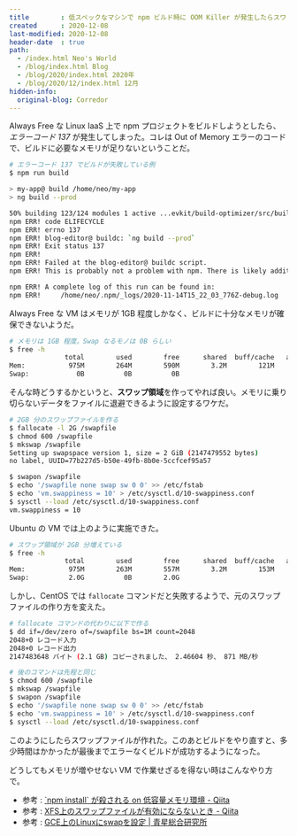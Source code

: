 ```yaml
---
title        : 低スペックなマシンで npm ビルド時に OOM Killer が発生したらスワップファイルを設定する
created      : 2020-12-08
last-modified: 2020-12-08
header-date  : true
path:
  - /index.html Neo's World
  - /blog/index.html Blog
  - /blog/2020/index.html 2020年
  - /blog/2020/12/index.html 12月
hidden-info:
  original-blog: Corredor
---
```


Always Free な Linux IaaS 上で npm プロジェクトをビルドしようとしたら、*エラーコード 137* が発生してしまった。コレは Out of Memory エラーのコードで、ビルドに必要なメモリが足りないということだ。

```bash
# エラーコード 137 でビルドが失敗している例
$ npm run build

> my-app@ build /home/neo/my-app
> ng build --prod

50% building 123/124 modules 1 active ...evkit/build-optimizer/src/build-optimizer/webpack-loader.js??ref--7-0!/home/neo/my-app/node_modules/rxjs/_esm2015/internal/operators/withLatestFrom.jsKilled
npm ERR! code ELIFECYCLE
npm ERR! errno 137
npm ERR! blog-editor@ buildc: `ng build --prod`
npm ERR! Exit status 137
npm ERR!
npm ERR! Failed at the blog-editor@ buildc script.
npm ERR! This is probably not a problem with npm. There is likely additional logging output above.

npm ERR! A complete log of this run can be found in:
npm ERR!     /home/neo/.npm/_logs/2020-11-14T15_22_03_776Z-debug.log
```

Always Free な VM はメモリが 1GB 程度しかなく、ビルドに十分なメモリが確保できないようだ。

```bash
# メモリは 1GB 程度。Swap なるモノは 0B らしい
$ free -h
              total        used        free      shared  buff/cache   available
Mem:           975M        264M        590M        3.2M        121M        578M
Swap:            0B          0B          0B
```

そんな時どうするかというと、**スワップ領域**を作ってやれば良い。メモリに乗り切らないデータをファイルに退避できるように設定するワケだ。

```bash
# 2GB 分のスワップファイルを作る
$ fallocate -l 2G /swapfile
$ chmod 600 /swapfile
$ mkswap /swapfile
Setting up swapspace version 1, size = 2 GiB (2147479552 bytes)
no label, UUID=77b227d5-b50e-49fb-8b0e-5ccfcef95a57

$ swapon /swapfile
$ echo '/swapfile none swap sw 0 0' >> /etc/fstab
$ echo 'vm.swappiness = 10' > /etc/sysctl.d/10-swappiness.conf
$ sysctl --load /etc/sysctl.d/10-swappiness.conf
vm.swappiness = 10
```

Ubuntu の VM では上のように実施できた。

```bash
# スワップ領域が 2GB 分増えている
$ free -h
              total        used        free      shared  buff/cache   available
Mem:           975M        263M        557M        3.2M        153M        566M
Swap:          2.0G          0B        2.0G
```

しかし、CentOS では `fallocate` コマンドだと失敗するようで、元のスワップファイルの作り方を変えた。

```bash
# fallocate コマンドの代わりに以下で作る
$ dd if=/dev/zero of=/swapfile bs=1M count=2048
2048+0 レコード入力
2048+0 レコード出力
2147483648 バイト (2.1 GB) コピーされました、 2.46604 秒、 871 MB/秒

# 後のコマンドは先程と同じ
$ chmod 600 /swapfile
$ mkswap /swapfile
$ swapon /swapfile
$ echo '/swapfile none swap sw 0 0' >> /etc/fstab
$ echo 'vm.swappiness = 10' > /etc/sysctl.d/10-swappiness.conf
$ sysctl --load /etc/sysctl.d/10-swappiness.conf
```

このようにしたらスワップファイルが作れた。このあとビルドをやり直すと、多少時間はかかったが最後までエラーなくビルドが成功するようになった。

どうしてもメモリが増やせない VM で作業せざるを得ない時はこんなやり方で。

- 参考 : [\`npm install\` が殺される on 低容量メモリ環境 - Qiita](https://qiita.com/k_ui/items/6959a6c2975770dbc730)
- 参考 : [XFS上のスワップファイルが有効にならないとき - Qiita](https://qiita.com/330k/items/283a5af512364cd07d7a)
- 参考 : [GCE上のLinuxにswapを設定 | 青星総合研究所](https://aoboshi.org/?p=1097)
